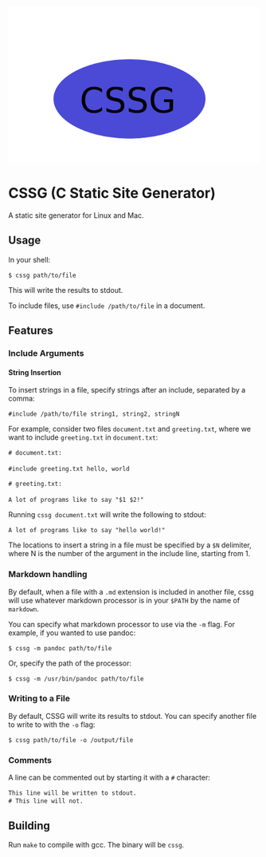 <img src="logo.png">

# CSSG (C Static Site Generator)
A static site generator for Linux and Mac.

## Usage
In your shell:
```
$ cssg path/to/file
```
This will write the results to stdout.

To include files, use `#include /path/to/file` in a document.

## Features

### Include Arguments

#### String Insertion
To insert strings in a file, specify strings after an include, separated by a comma:

```
#include /path/to/file string1, string2, stringN
```

For example, consider two files `document.txt` and `greeting.txt`, where we want to include `greeting.txt` in `document.txt`:

```
# document.txt:

#include greeting.txt hello, world
```
```
# greeting.txt:

A lot of programs like to say "$1 $2!" 
```

Running `cssg document.txt` will write the following to stdout:
```
A lot of programs like to say "hello world!" 
```
The locations to insert a string in a file must be specified by a `$N` delimiter, where N is the number of the argument in the include line, starting from 1.

### Markdown handling
By default, when a file with a `.md` extension is included in another file, cssg will use whatever markdown processor is in your `$PATH` by the name of `markdown`.

You can specify what markdown processor to use via the `-m` flag. For example, if you wanted to use pandoc:
```
$ cssg -m pandoc path/to/file
```
Or, specify the path of the processor:
```
$ cssg -m /usr/bin/pandoc path/to/file
```

### Writing to a File
By default, CSSG will write its results to stdout. You can specify another file to write to with the `-o` flag:
```
$ cssg path/to/file -o /output/file
```

### Comments
A line can be commented out by starting it with a `#` character:

```
This line will be written to stdout.
# This line will not.
```

## Building
Run `make` to compile with gcc. The binary will be `cssg`.
